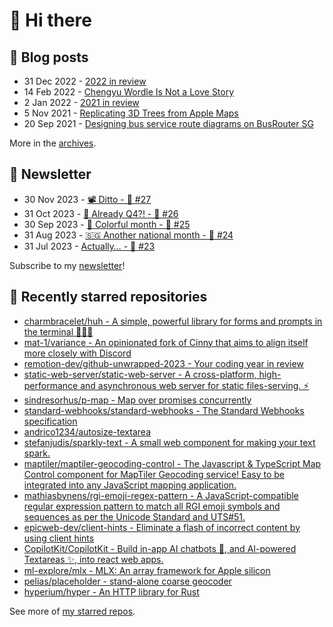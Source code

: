 # 👋 Hi there

## 📝 Blog posts

<!-- feed start -->
- 31 Dec 2022 - [2022 in review](https://cheeaun.com/blog/2022/12/2022-in-review/)
- 14 Feb 2022 - [Chengyu Wordle Is Not a Love Story](https://cheeaun.com/blog/2022/02/chengyu-wordle-is-not-a-love-story/)
- 2 Jan 2022 - [2021 in review](https://cheeaun.com/blog/2022/01/2021-in-review/)
- 5 Nov 2021 - [Replicating 3D Trees from Apple Maps](https://cheeaun.com/blog/2021/11/replicating-3d-trees-apple-maps/)
- 20 Sep 2021 - [Designing bus service route diagrams on BusRouter SG](https://cheeaun.com/blog/2021/09/bus-service-route-diagrams-busrouter-sg/)
<!-- feed end -->

More in the [archives](https://cheeaun.com/blog/archives/).

## 📰 Newsletter

<!-- newsletter start -->
- 30 Nov 2023 - [📽️ Ditto - 🥫 #27](https://cheeaun.substack.com/p/ditto-27)
- 31 Oct 2023 - [🫣 Already Q4?! - 🥫 #26](https://cheeaun.substack.com/p/already-q4-26)
- 30 Sep 2023 - [🎨 Colorful month - 🥫 #25](https://cheeaun.substack.com/p/colorful-month-25)
- 31 Aug 2023 - [🇸🇬 Another national month - 🥫 #24](https://cheeaun.substack.com/p/another-national-month-24)
- 31 Jul 2023 - [Actually… - 🥫 #23](https://cheeaun.substack.com/p/actually-23)
<!-- newsletter end -->

Subscribe to my [newsletter](https://cheeaun.substack.com/)!

## 🌟 Recently starred repositories

<!-- starred repos start -->
- [charmbracelet/huh - A simple, powerful library for forms and prompts in the terminal 🤷🏻‍♀️](https://github.com/charmbracelet/huh)
- [mat-1/variance - An opinionated fork of Cinny that aims to align itself more closely with Discord](https://github.com/mat-1/variance)
- [remotion-dev/github-unwrapped-2023 - Your coding year in review](https://github.com/remotion-dev/github-unwrapped-2023)
- [static-web-server/static-web-server - A cross-platform, high-performance and asynchronous web server for static files-serving. ⚡](https://github.com/static-web-server/static-web-server)
- [sindresorhus/p-map - Map over promises concurrently](https://github.com/sindresorhus/p-map)
- [standard-webhooks/standard-webhooks - The Standard Webhooks specification](https://github.com/standard-webhooks/standard-webhooks)
- [andrico1234/autosize-textarea](https://github.com/andrico1234/autosize-textarea)
- [stefanjudis/sparkly-text - A small web component for making your text spark.](https://github.com/stefanjudis/sparkly-text)
- [maptiler/maptiler-geocoding-control - The Javascript & TypeScript Map Control component for MapTiler Geocoding service! Easy to be integrated into any JavaScript mapping application. ](https://github.com/maptiler/maptiler-geocoding-control)
- [mathiasbynens/rgi-emoji-regex-pattern - A JavaScript-compatible regular expression pattern to match all RGI emoji symbols and sequences as per the Unicode Standard and UTS#51.](https://github.com/mathiasbynens/rgi-emoji-regex-pattern)
- [epicweb-dev/client-hints - Eliminate a flash of incorrect content by using client hints](https://github.com/epicweb-dev/client-hints)
- [CopilotKit/CopilotKit - Build in-app AI chatbots 🤖, and AI-powered Textareas ✨, into react web apps.](https://github.com/CopilotKit/CopilotKit)
- [ml-explore/mlx - MLX: An array framework for Apple silicon](https://github.com/ml-explore/mlx)
- [pelias/placeholder - stand-alone coarse geocoder](https://github.com/pelias/placeholder)
- [hyperium/hyper - An HTTP library for Rust](https://github.com/hyperium/hyper)
<!-- starred repos end -->

See more of [my starred repos](https://github.com/stars/cheeaun/).
